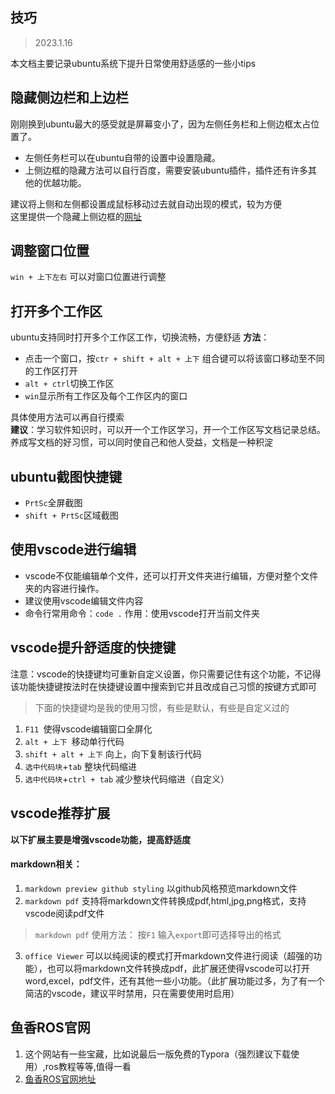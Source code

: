 ## 技巧
> 2023.1.16  

本文档主要记录ubuntu系统下提升日常使用舒适感的一些小tips

## 隐藏侧边栏和上边栏  
刚刚换到ubuntu最大的感受就是屏幕变小了，因为左侧任务栏和上侧边框太占位置了。  
- 左侧任务栏可以在ubuntu自带的设置中设置隐藏。  
- 上侧边框的隐藏方法可以自行百度，需要安装ubuntu插件，插件还有许多其他的优越功能。  

建议将上侧和左侧都设置成鼠标移动过去就自动出现的模式，较为方便  
这里提供一个隐藏上侧边框的[网址](https://blog.csdn.net/qq_40767523/article/details/126762638)
## 调整窗口位置
`win + 上下左右` 可以对窗口位置进行调整
## 打开多个工作区
ubuntu支持同时打开多个工作区工作，切换流畅，方便舒适
**方法**：
- 点击一个窗口，按`ctr + shift + alt + 上下` 组合键可以将该窗口移动至不同的工作区打开  
- `alt + ctrl`切换工作区
- `win`显示所有工作区及每个工作区内的窗口

具体使用方法可以再自行摸索  
**建议**：学习软件知识时，可以开一个工作区学习，开一个工作区写文档记录总结。养成写文档的好习惯，可以同时使自己和他人受益，文档是一种积淀

## ubuntu截图快捷键
- `PrtSc`全屏截图
- `shift + PrtSc`区域截图
## 使用vscode进行编辑
- vscode不仅能编辑单个文件，还可以打开文件夹进行编辑，方便对整个文件夹的内容进行操作。  
- 建议使用vscode编辑文件内容  
- 命令行常用命令：`code .` 作用：使用vscode打开当前文件夹

## vscode提升舒适度的快捷键

注意：vscode的快捷键均可重新自定义设置，你只需要记住有这个功能，不记得该功能快捷键按法时在快捷键设置中搜索到它并且改成自己习惯的按键方式即可
> 下面的快捷键均是我的使用习惯，有些是默认，有些是自定义过的
1. `F11 `使得vscode编辑窗口全屏化
2. `alt + 上下 `移动单行代码
3. `shift + alt + 上下` 向上，向下复制该行代码
4. `选中代码块`+`tab` 整块代码缩进
4. `选中代码块`+`ctrl + tab` 减少整块代码缩进（自定义）

## vscode推荐扩展
**以下扩展主要是增强vscode功能，提高舒适度**
#### markdown相关：
1. `markdown preview github styling` 以github风格预览markdown文件
2. `markdown pdf` 支持将markdown文件转换成pdf,html,jpg,png格式，支持vscode阅读pdf文件  
> `markdown pdf` 使用方法： 按`F1` 输入`export`即可选择导出的格式
3. `office Viewer` 可以以纯阅读的模式打开markdown文件进行阅读（超强的功能），也可以将markdown文件转换成pdf，此扩展还使得vscode可以打开word,excel，pdf文件，还有其他一些小功能。（此扩展功能过多，为了有一个简洁的vscode，建议平时禁用，只在需要使用时启用）

## 鱼香ROS官网
1. 这个网站有一些宝藏，比如说最后一版免费的Typora（强烈建议下载使用）,ros教程等等,值得一看
2. [鱼香ROS官网地址](http://fishros.com)

